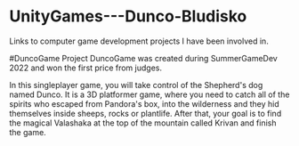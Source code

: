 # UnityGames---Dunco-Bludisko
Links to computer game development projects I have been involved in.

#DuncoGame
Project DuncoGame was created during SummerGameDev 2022 and won the first price from judges.

In this singleplayer game, you will take control of the Shepherd's dog named Dunco. 
It is a 3D platformer game, where you need to catch all of the spirits who escaped from Pandora's box, 
into the wilderness and they hid themselves inside sheeps, rocks or plantlife.
After that, your goal is to find the magical Valashaka at the top of the mountain called Krivan and finish the game.

